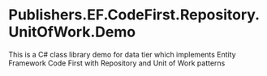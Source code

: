 # Publishers.EF.CodeFirst.Repository.UnitOfWork.Demo
This is a C# class library demo for data tier which implements Entity Framework Code First with Repository and Unit of Work patterns

